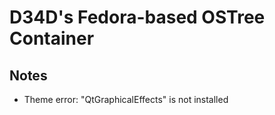 # D34D's Fedora-based OSTree Container

## Notes
- Theme error: "QtGraphicalEffects" is not installed
